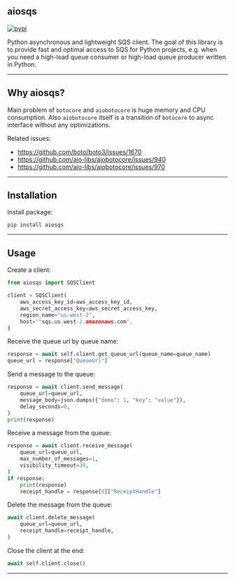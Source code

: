 ## aiosqs

[![pypi](https://img.shields.io/pypi/v/aiosqs.svg)](https://pypi.org/project/aiosqs/)

Python asynchronous and lightweight SQS client. The goal of this library is to provide fast and optimal access to SQS 
for Python projects, e.g. when you need a high-load queue consumer or high-load queue producer written in Python.

----

## Why aiosqs?

Main problem of `botocore` and `aiobotocore` is huge memory and CPU consumption.
Also `aiobotocore` itself is a transition of `botocore` to async interface without any optimizations.

Related issues:
- https://github.com/boto/boto3/issues/1670
- https://github.com/aio-libs/aiobotocore/issues/940
- https://github.com/aio-libs/aiobotocore/issues/970


----

## Installation

Install package:
```shell
pip install aiosqs
```

----

## Usage

Create a client:
```python
from aiosqs import SQSClient

client = SQSClient(
    aws_access_key_id=aws_access_key_id,
    aws_secret_access_key=aws_secret_access_key,
    region_name="us-west-2",
    host=""sqs.us-west-2.amazonaws.com",
)
```

Receive the queue url by queue name:
```python
response = await self.client.get_queue_url(queue_name=queue_name)
queue_url = response["QueueUrl"]
```

Send a message to the queue:
```python
response = await client.send_message(
    queue_url=queue_url,
    message_body=json.dumps({"demo": 1, "key": "value"}),
    delay_seconds=0,
)
print(response)
```

Receive a message from the queue:
```python
response = await client.receive_message(
    queue_url=queue_url,
    max_number_of_messages=1,
    visibility_timeout=30,
)
if response:
    print(response)
    receipt_handle = response[0]["ReceiptHandle"]
```

Delete the message from the queue:
```python
await client.delete_message(
    queue_url=queue_url,
    receipt_handle=receipt_handle,
)
```

Close the client at the end:
```python
await self.client.close()
```

----
